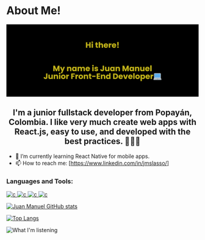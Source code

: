 <h1>About Me!</h1>

<img align="center" alt="Coding" width="1200" src="banner.png">
<h2 align="center"> I'm a junior fullstack developer from Popayán, Colombia. I like very much create web apps with React.js, easy to use, and developed with the best practices. 👋🧑‍💻</h2>


- 🌱 I’m currently learning React Native for mobile apps.
- 📫 How to reach me:
  [https://www.linkedin.com/in/jmslasso/]
  
 <h3 align="left">Languages and Tools:</h3>
<p align="left"> 
   <a href="https://es.reactjs.org/" target="_blank"> 
     <img src="https://upload.wikimedia.org/wikipedia/commons/a/a7/React-icon.svg" alt="c" width="40" height="40"/> 
   </a> 
   <a href="https://developer.mozilla.org/es/docs/Web/CSS" target="_blank"> 
     <img src="https://upload.wikimedia.org/wikipedia/commons/d/d5/CSS3_logo_and_wordmark.svg" alt="c" width="40" height="40"/> 
   </a> 
   <a href="https://developer.mozilla.org/es/docs/Web/HTML" target="_blank"> 
     <img src="https://upload.wikimedia.org/wikipedia/commons/6/61/HTML5_logo_and_wordmark.svg" alt="c" width="40" height="40"/> 
   </a>
  <a href="https://developer.mozilla.org/es/docs/Web/JavaScript" target="_blank"> 
     <img src="https://cdn.worldvectorlogo.com/logos/logo-javascript.svg" alt="c" width="40" height="40"/> 
   </a>
</p>

[![Juan Manuel GitHub stats](https://github-readme-stats.vercel.app/api?username=jmslasso&show_icons=true&theme=radical)](https://github.com/jmslasso/github-readme-stats)

[![Top Langs](https://github-readme-stats.vercel.app/api/top-langs/?username=jmslasso&layout=compact)](https://github.com/jmslasso/github-readme-stats)

![What I'm listening](https://spotify-recently-played-readme.vercel.app/api?user=zusz8nhfg18r83ss7td7gcnxz&unique={true|1|on|yes})
